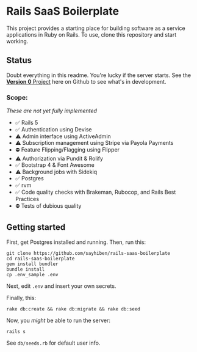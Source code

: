 # Rails SaaS Boilerplate

This project provides a starting place for building software as a service applications in Ruby on Rails. To use, clone this repository and start working. 

## Status

Doubt everything in this readme. You're lucky if the server starts. See the [**Version 0** Project](https://github.com/sayhiben/rails-saas-boilerplate/projects/1) here on Github to see what's in development.

### Scope:
_These are not yet fully implemented_

- ✅ Rails 5
- ✅ Authentication using Devise
- ⚠ Admin interface using ActiveAdmin
- ⚠ Subscription management using Stripe via Payola Payments
- ⛔ Feature Flipping/Flagging using Flipper
- ⚠ Authorization via Pundit & Rolify
- ✅ Bootstrap 4 & Font Awesome
- ⚠ Background jobs with Sidekiq
- ✅ Postgres
- ✅ rvm
- ✅ Code quality checks with Brakeman, Rubocop, and Rails Best Practices
- ⛔ Tests of dubious quality

## Getting started
First, get Postgres installed and running. Then, run this:
```
git clone https://github.com/sayhiben/rails-saas-boilerplate
cd rails-saas-boilerplate
gem install bundler
bundle install
cp .env_sample .env
```

Next, edit `.env` and insert your own secrets.

Finally, this:
```
rake db:create && rake db:migrate && rake db:seed
```

Now, you _might_ be able to run the server: 
```
rails s
```

See `db/seeds.rb` for default user info.
